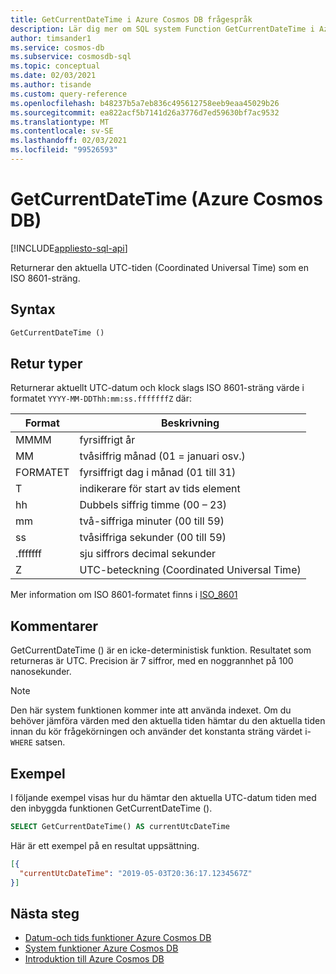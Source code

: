 ```yaml
---
title: GetCurrentDateTime i Azure Cosmos DB frågespråk
description: Lär dig mer om SQL system Function GetCurrentDateTime i Azure Cosmos DB.
author: timsander1
ms.service: cosmos-db
ms.subservice: cosmosdb-sql
ms.topic: conceptual
ms.date: 02/03/2021
ms.author: tisande
ms.custom: query-reference
ms.openlocfilehash: b48237b5a7eb836c495612758eeb9eaa45029b26
ms.sourcegitcommit: ea822acf5b7141d26a3776d7ed59630bf7ac9532
ms.translationtype: MT
ms.contentlocale: sv-SE
ms.lasthandoff: 02/03/2021
ms.locfileid: "99526593"
---
```

# <a name="getcurrentdatetime-azure-cosmos-db"></a>GetCurrentDateTime (Azure Cosmos DB)
[!INCLUDE[appliesto-sql-api](includes/appliesto-sql-api.md)]

Returnerar den aktuella UTC-tiden (Coordinated Universal Time) som en ISO 8601-sträng.
  
## <a name="syntax"></a>Syntax
  
```sql
GetCurrentDateTime ()
```

## <a name="return-types"></a>Retur typer
  
  Returnerar aktuellt UTC-datum och klock slags ISO 8601-sträng värde i formatet `YYYY-MM-DDThh:mm:ss.fffffffZ` där:
  
  |Format|Beskrivning|
  |-|-|
  |MMMM|fyrsiffrigt år|
  |MM|tvåsiffrig månad (01 = januari osv.)|
  |FORMATET|fyrsiffrigt dag i månad (01 till 31)|
  |T|indikerare för start av tids element|
  |hh|Dubbels siffrig timme (00 – 23)|
  |mm|två-siffriga minuter (00 till 59)|
  |ss|tvåsiffriga sekunder (00 till 59)|
  |.fffffff|sju siffrors decimal sekunder|
  |Z|UTC-beteckning (Coordinated Universal Time)||
  
  Mer information om ISO 8601-formatet finns i [ISO_8601](https://en.wikipedia.org/wiki/ISO_8601)

## <a name="remarks"></a>Kommentarer

GetCurrentDateTime () är en icke-deterministisk funktion. Resultatet som returneras är UTC. Precision är 7 siffror, med en noggrannhet på 100 nanosekunder.

> [!NOTE]
> Den här system funktionen kommer inte att använda indexet. Om du behöver jämföra värden med den aktuella tiden hämtar du den aktuella tiden innan du kör frågekörningen och använder det konstanta sträng värdet i- `WHERE` satsen.

## <a name="examples"></a>Exempel
  
I följande exempel visas hur du hämtar den aktuella UTC-datum tiden med den inbyggda funktionen GetCurrentDateTime ().
  
```sql
SELECT GetCurrentDateTime() AS currentUtcDateTime
```  
  
 Här är ett exempel på en resultat uppsättning.
  
```json
[{
  "currentUtcDateTime": "2019-05-03T20:36:17.1234567Z"
}]  
```  

## <a name="next-steps"></a>Nästa steg

- [Datum-och tids funktioner Azure Cosmos DB](sql-query-date-time-functions.md)
- [System funktioner Azure Cosmos DB](sql-query-system-functions.md)
- [Introduktion till Azure Cosmos DB](introduction.md)
